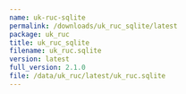 ```yaml
---
name: uk-ruc-sqlite
permalink: /downloads/uk_ruc_sqlite/latest
package: uk_ruc
title: uk_ruc_sqlite
filename: uk_ruc.sqlite
version: latest
full_version: 2.1.0
file: /data/uk_ruc/latest/uk_ruc.sqlite
---
```

